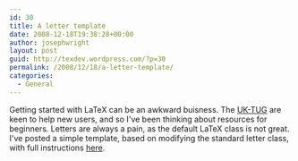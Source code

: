 ```yaml
---
id: 30
title: A letter template
date: 2008-12-18T19:38:28+00:00
author: josephwright
layout: post
guid: http://texdev.wordpress.com/?p=30
permalink: /2008/12/18/a-letter-template/
categories:
  - General
---
```

Getting started with LaTeX can be an awkward buisness.  The [UK-TUG](http://uk.tug.org) are keen to help new users, and so I've been thinking about resources for beginners.  Letters are always a pain, as the default LaTeX class is not great.  I've posted a simple template, based on modifying the standard letter class, with full instructions [here](http://uk.tug.org/training/templates/).
